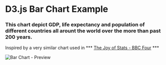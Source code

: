 # D3.js Bar Chart Example

### This chart depict GDP, life expectancy and population of different countries all arount the world over the more than past 200 years.

Inspired by a very similar chart used in *** [The Joy of Stats - BBC Four](https://www.youtube.com/watch?v=jbkSRLYSojo) ***

![Bar Chart - Preview](preview.png)

